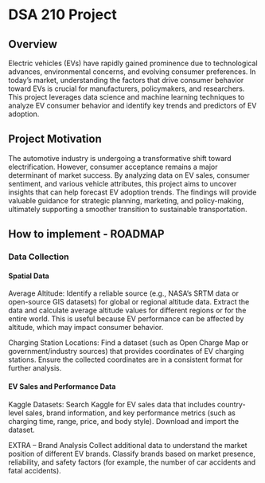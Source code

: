 # DSA 210 Project
## Overview

Electric vehicles (EVs) have rapidly gained prominence due to technological advances, environmental concerns, and evolving consumer preferences. In today’s market, understanding the factors that drive consumer behavior toward EVs is crucial for manufacturers, policymakers, and researchers. This project leverages data science and machine learning techniques to analyze EV consumer behavior and identify key trends and predictors of EV adoption.

## Project Motivation

The automotive industry is undergoing a transformative shift toward electrification. However, consumer acceptance remains a major determinant of market success. By analyzing data on EV sales, consumer sentiment, and various vehicle attributes, this project aims to uncover insights that can help forecast EV adoption trends. The findings will provide valuable guidance for strategic planning, marketing, and policy-making, ultimately supporting a smoother transition to sustainable transportation.

## How to implement - ROADMAP

### Data Collection

#### Spatial Data

Average Altitude:
Identify a reliable source (e.g., NASA’s SRTM data or open-source GIS datasets) for global or regional altitude data.
Extract the data and calculate average altitude values for different regions or for the entire world.
This is useful because EV performance can be affected by altitude, which may impact consumer behavior.

Charging Station Locations:
Find a dataset (such as Open Charge Map or government/industry sources) that provides coordinates of EV charging stations.
Ensure the collected coordinates are in a consistent format for further analysis.

#### EV Sales and Performance Data

Kaggle Datasets:
Search Kaggle for EV sales data that includes country-level sales, brand information, and key performance metrics (such as charging time, range, price, and body style).
Download and import the dataset.

EXTRA – Brand Analysis
Collect additional data to understand the market position of different EV brands.
Classify brands based on market presence, reliability, and safety factors (for example, the number of car accidents and fatal accidents).


